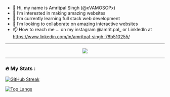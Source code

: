- 👋 Hi, my name is Amritpal Singh (@xVAMOSOPx)
- 👀 I’m interested in making amazing websites
- 🌱 I’m currently learning full stack web development
- 💞️ I’m looking to collaborate on amazing interactive websites
- 📫 How to reach me ... on my instagram @amrit.pal_ or Linkledln at https://www.linkedin.com/in/amritpal-singh-78b510255/
<!---
xVAMOSOPx/xVAMOSOPx is a ✨ special ✨ repository because its `README.md` (this file) appears on your GitHub profile.
You can click the Preview link to take a look at your changes.
--->

<hr>

<p align="center">
  <a href="https://skillicons.dev">
    <img src="https://skillicons.dev/icons?i=html,css,git" />
  </a>
</p>

<hr>

### :fire: My Stats : 
[![GitHub Streak](http://github-readme-streak-stats.herokuapp.com?user=xVAMOSOPx&theme=dark&background=000000)](https://git.io/streak-stats)



[![Top Langs](https://github-readme-stats.vercel.app/api/top-langs/?username=xVAMOSOPx&layout=compact&theme=vision-friendly-dark)](https://github.com/anuraghazra/github-readme-stats)
